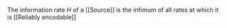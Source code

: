 The information rate $H$ of a [[Source]] is the infimum of all rates at which it is [[Reliably encodable]]